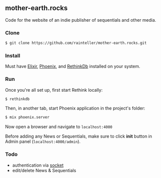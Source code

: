 ## mother-earth.rocks
Code for the website of an indie publisher of sequentials and other media.

### Clone
```bash
$ git clone https://github.com/rainteller/mother-earth.rocks.git 
```

### Install
Must have [Elixir][1], [Phoenix][2], and [RethinkDb][3] installed on your system.

[1]: "http://elixir-lang.org/install.html"
[2]: "http://www.phoenixframework.org/docs/installation"
[3]: "https://www.rethinkdb.com/docs/install/"

### Run
Once you're all set up, first start Rethink locally: 
```bash
$ rethinkdb
```

Then, in another tab, start Phoenix application in the project's folder:
```bash
$ mix phoenix.server
```

Now open a browser and navigate to `localhost:4000`

Before adding any News or Sequentials, make sure to click __init__ button in Admin panel (`localhost:4000/admin`).

### Todo
* authentication via [socket][4]
* edit/delete News & Sequentials

[4]: "https://hexdocs.pm/phoenix/Phoenix.Token.html"
